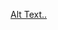 [Alt Text..](https://github.com/MeghaVaddi/Tic-Tac-Toe-Gam-Web-Application/blob/main/Screenshot%202024-06-07%20224658.png?raw=true)
